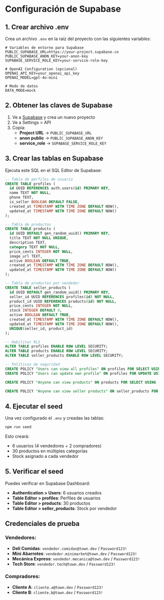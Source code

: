 # Configuración de Supabase

## 1. Crear archivo .env

Crea un archivo `.env` en la raíz del proyecto con las siguientes variables:

```env
# Variables de entorno para Supabase
PUBLIC_SUPABASE_URL=https://your-project.supabase.co
PUBLIC_SUPABASE_ANON_KEY=your-anon-key
SUPABASE_SERVICE_ROLE_KEY=your-service-role-key

# OpenAI Configuration (opcional)
OPENAI_API_KEY=your_openai_api_key
OPENAI_MODEL=gpt-4o-mini

# Modo de datos
DATA_MODE=mock
```

## 2. Obtener las claves de Supabase

1. Ve a [Supabase](https://supabase.com) y crea un nuevo proyecto
2. Ve a Settings > API
3. Copia:
   - **Project URL** → `PUBLIC_SUPABASE_URL`
   - **anon public** → `PUBLIC_SUPABASE_ANON_KEY`
   - **service_role** → `SUPABASE_SERVICE_ROLE_KEY`

## 3. Crear las tablas en Supabase

Ejecuta este SQL en el SQL Editor de Supabase:

```sql
-- Tabla de perfiles de usuario
CREATE TABLE profiles (
  id UUID REFERENCES auth.users(id) PRIMARY KEY,
  name TEXT NOT NULL,
  phone TEXT,
  is_seller BOOLEAN DEFAULT FALSE,
  created_at TIMESTAMP WITH TIME ZONE DEFAULT NOW(),
  updated_at TIMESTAMP WITH TIME ZONE DEFAULT NOW()
);

-- Tabla de productos
CREATE TABLE products (
  id UUID DEFAULT gen_random_uuid() PRIMARY KEY,
  title TEXT NOT NULL UNIQUE,
  description TEXT,
  category TEXT NOT NULL,
  price_cents INTEGER NOT NULL,
  image_url TEXT,
  active BOOLEAN DEFAULT TRUE,
  created_at TIMESTAMP WITH TIME ZONE DEFAULT NOW(),
  updated_at TIMESTAMP WITH TIME ZONE DEFAULT NOW()
);

-- Tabla de productos por vendedor
CREATE TABLE seller_products (
  id UUID DEFAULT gen_random_uuid() PRIMARY KEY,
  seller_id UUID REFERENCES profiles(id) NOT NULL,
  product_id UUID REFERENCES products(id) NOT NULL,
  price_cents INTEGER NOT NULL,
  stock INTEGER DEFAULT 0,
  active BOOLEAN DEFAULT TRUE,
  created_at TIMESTAMP WITH TIME ZONE DEFAULT NOW(),
  updated_at TIMESTAMP WITH TIME ZONE DEFAULT NOW(),
  UNIQUE(seller_id, product_id)
);

-- Habilitar RLS
ALTER TABLE profiles ENABLE ROW LEVEL SECURITY;
ALTER TABLE products ENABLE ROW LEVEL SECURITY;
ALTER TABLE seller_products ENABLE ROW LEVEL SECURITY;

-- Políticas de seguridad
CREATE POLICY "Users can view all profiles" ON profiles FOR SELECT USING (true);
CREATE POLICY "Users can update own profile" ON profiles FOR UPDATE USING (auth.uid() = id);

CREATE POLICY "Anyone can view products" ON products FOR SELECT USING (true);

CREATE POLICY "Anyone can view seller products" ON seller_products FOR SELECT USING (true);
```

## 4. Ejecutar el seed

Una vez configurado el `.env` y creadas las tablas:

```bash
npm run seed
```

Esto creará:
- 6 usuarios (4 vendedores + 2 compradores)
- 30 productos en múltiples categorías
- Stock asignado a cada vendedor

## 5. Verificar el seed

Puedes verificar en Supabase Dashboard:
- **Authentication > Users**: 6 usuarios creados
- **Table Editor > profiles**: Perfiles de usuarios
- **Table Editor > products**: 30 productos
- **Table Editor > seller_products**: Stock por vendedor

## Credenciales de prueba

### Vendedores:
- **Deli Comidas**: `vendedor.comidas@town.dev` / `Password123!`
- **Mini Abarrotes**: `vendedor.minimarket@town.dev` / `Password123!`
- **Mecánica Express**: `vendedor.mecanica@town.dev` / `Password123!`
- **Tech Store**: `vendedor.tech@town.dev` / `Password123!`

### Compradores:
- **Cliente A**: `cliente.a@town.dev` / `Password123!`
- **Cliente B**: `cliente.b@town.dev` / `Password123!`











